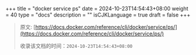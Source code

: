 +++
title = "docker service ps"
date = 2024-10-23T14:54:43+08:00
weight = 40
type = "docs"
description = ""
isCJKLanguage = true
draft = false
+++

> 原文: [https://docs.docker.com/reference/cli/docker/service/ps/](https://docs.docker.com/reference/cli/docker/service/ps/)
>
> 收录该文档的时间：`2024-10-23T14:54:43+08:00`
